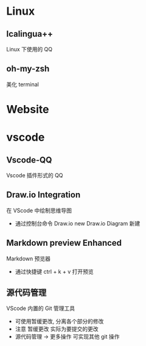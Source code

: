 # Linux
## Icalingua++
Linux 下使用的 QQ

## oh-my-zsh
美化 terminal

# Website

# vscode

## Vscode-QQ
Vscode 插件形式的 QQ

## Draw.io Integration
在 VScode 中绘制思维导图

* 通过控制台命令 Draw.io new Draw.io Diagram 新建

## Markdown preview Enhanced
Markdown 预览器

* 通过快捷键 ctrl + k + v 打开预览

## 源代码管理
VScode 内置的 Git 管理工具

* 可使用暂缓更改, 分离各个部分的修改
* 注意 暂缓更改 实际为要提交的更改
* 源代码管理 -> 更多操作 可实现其他 git 操作
